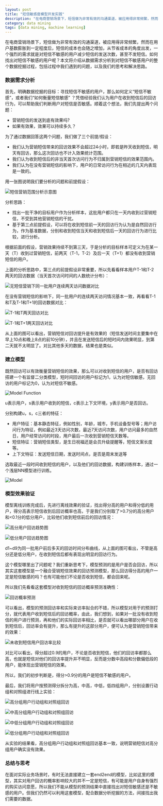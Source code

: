```yaml
---
layout: post
title: "短信敏感度模型开发实践"
description: "在电商营销场景下，短信做为非常有效的沟通渠道，被应用得非常频繁，然而在用户基数膨胀到一定程度后，短信的成本也会随之增加，从节省成本的角度出发，一个强烈的需求就是对短信不敏感的用户减少短信的发送次数，甚至不发短信"
category: data mining
tags: [data mining, machine learning]
---
```


在电商营销场景下，短信做为非常有效的沟通渠道，被应用得非常频繁，然而在用户基数膨胀到一定程度后，短信的成本也会随之增加，从节省成本的角度出发，一个强烈的需求就是对短信不敏感的用户减少短信的发送次数，甚至不发短信。如何找出对短信不敏感的用户呢？本文将介绍从数据需求分析到对短信不敏感用户的整个数据挖掘过程，包括过程中我们遇到的问题，以及我们的思考和解决思路。

### 数据需求分析

首先，明确数据挖掘的目标：寻找短信不敏感的用户，那么如何定义“短信不敏感”，或者我们“如何衡量短信敏感” ？凭借经验我们认为用户在收到短信后的回访行为，可以帮助我们判断用户对短信是否敏感。顺着这个想法，我们先提出两个问题：

* 营销短信的发送到底有效果吗?
* 如果有效果，效果可以持续多久？

为了通过数据回答这两个问题，我们做了三个前提/假设：

* 我们认为营销短信带来的回访效果不会超过24小时，即若是昨天收到短信，明天有回访，那么这次回访也不计入效果统计范围。
* 我们认为收到短信后的非当天首次访问行为不归属到营销短信的效果范围内。
* 我们认为在没有营销短信的影响下，用户的日常访问行为在相近的几天内表现是一致的。

用一张图说明我们要分析的问题和前提假设：

![短信营销范围分析示意图](https://raw.githubusercontent.com/Neway6655/neway6655.github.com/master/images/sms_sensitive_model/sms_analysis_figure.png)

分析思路：

* 找出一批干净的目标用户作为分析样本，这批用户都只在一天内收到过营销短信，不受到其他营销短信的干扰。
* 基于第三点前提假设，可以将在收到短信前一天的回访行为认为是自然回访行为，作为基准数据，分别和收到短信当天和收到短信后一天的回访行为进行比较，进行分析。

根据前面的假设，营销效果持续不到第三天，于是分析的目标样本可定义为在某一天（T）收到过营销短信，前两天（T-1，T-2）及后一天（T+1）都没有收到营销短信的用户。

上面的分析思路中，第三点的前提假设非常重要，所以先看看样本用户T-1和T-2两天的回访数据（当天首次访问时间的人数统计分布）：

![无短信营销下同一批用户连续两天访问数据对比](https://raw.githubusercontent.com/Neway6655/neway6655.github.com/master/images/sms_sensitive_model/sms_sensitive_analysis_1.png)

在没有营销短信的影响下，同一批用户的连续两天访问情况基本一致，再看看T-1和T及T-1和T+1的回访数据对比：

![T-1和T两天回访对比](https://raw.githubusercontent.com/Neway6655/neway6655.github.com/master/images/sms_sensitive_model/sms_sensitive_analysis_2.png)

![T-1和T+1两天回访对比](https://raw.githubusercontent.com/Neway6655/neway6655.github.com/master/images/sms_sensitive_model/sms_sensitive_analysis_3.png)

从上面的图可以看出，营销短信对回访提升是有效果的（短信发送时间主要集中在早上10点和晚上8点的前10分钟），并且在发送短信后的短时间内效果明显，到第二天就不太明显了。对比其他多天的数据，结果也是类似。

### 建立模型

既然回访可以有效衡量营销短信的效果，那么可以对收到短信的用户，是否有回访搭建一个有监督二分类模型，短时间回访的用户标记为1，认为对短信敏感，无回访的用户标记为0，认为对短信不敏感。

![Model Function](https://raw.githubusercontent.com/Neway6655/neway6655.github.com/master/images/sms_sensitive_model/model_function.png)



u表示用户，s表示用户收到的短信，c表示上下文环境，y表示用户是否回访。

分别构建u，s，c三者的特征：

* 用户特征：基本静态特征，例如性别，年龄，城市，手机设备型号等；用户访问行为特征，例如最近3天访问次数，最近7天访问次数，用户访问最多的自然日，用户经常访问的时段，用户最后一次收到营销短信天数等。
* 短信特征：营销短信类型，是生日祝福还是会员升级提醒等，短信文案长度等。
* 上下文特征：发送短信日期，发送时间点，是否是周末发送等

选取最近一段时间收到短信的用户，以及他们的回访数据，构建训练样本，通过一个浅层NN模型进行训练。

![Model](https://raw.githubusercontent.com/Neway6655/neway6655.github.com/master/images/sms_sensitive_model/nn_model.png)

### 模型效果验证

模型离线训练完成后，先进行离线效果的验证，找出得分高的用户和得分低的用户，得分高表示短信收到后回访概率也高，于是我们分别取了>0.7分的高分用户和<0.1分的低分用户，比较他们收到短信前后的回访情况：

![高分用户回访趋势图](https://raw.githubusercontent.com/Neway6655/neway6655.github.com/master/images/sms_sensitive_model/high_sensitive_visit.png)

![低分用户回访趋势图](https://raw.githubusercontent.com/Neway6655/neway6655.github.com/master/images/sms_sensitive_model/low_sensitive_visit.png)



d1~d9为同一批用户前后多天的回访时间分布曲线，从上面的图可看出，不管是高分还是低分用户，在收到短信后都有表现出明显的回访行为。

这个模型哪里出了问题呢？我们重新思考下，模型预测的是用户是否会回访，所以其实这套模型是一个融合营销短信效果的回访预测模型，那么回访得分高的用户一定是短信敏感的吗？也有可能他们不论是否收到短信，都会回来呢。

所以我们先看看这套模型对收到短信的回访概率预测准确性：

![回访概率预测](https://raw.githubusercontent.com/Neway6655/neway6655.github.com/master/images/sms_sensitive_model/revisit_predict.png)



可以看出，模型的预测回访率和实际来访率拟合的不错，所以模型对用于的预测打分，就代表用户收到短信后的回访概率，由此，我们想到，如果对一批没有收到短信的用户进行预测，再和他们的实际回访率相比，是否就可以看出哪部分用户在收到短信后，回访率会有提升，那么有提升的这部分用户，便可认为是营销短信带来的效果：

![未收到短信用户回访率比较](https://raw.githubusercontent.com/Neway6655/neway6655.github.com/master/images/sms_sensitive_model/non_sms_revisit.png)

对比可以看出，得分超过0.9的用户，不论是否收到短信，他们的回访率都那么高，也就是短信对他们的回访率提升并不明显，反而是分数中高段和分数偏低段的用户，能体现出营销短信的效果。

所以，我们的初步判断是，得分>0.9分的用户是短信不敏感的用户。

最后，我们将用户按预测得分拆分为高，中高，中低，低四组用户，分别设置行动组和对照组进行线上实验：

![高分组用户行动组和对照组回访](https://raw.githubusercontent.com/Neway6655/neway6655.github.com/master/images/sms_sensitive_model/high_users.png)

![中高分组用户行动组和对照组回访](https://raw.githubusercontent.com/Neway6655/neway6655.github.com/master/images/sms_sensitive_model/high_middle_users.png)

![中低分组用户行动组和对照组回访](https://raw.githubusercontent.com/Neway6655/neway6655.github.com/master/images/sms_sensitive_model/low_middle_users.png)

![低分组用户行动组和对照组回访](https://raw.githubusercontent.com/Neway6655/neway6655.github.com/master/images/sms_sensitive_model/low_users.png)

从实验的结果看，高分组用户行动组和对照组回访基本一致，说明营销短信对高分组用户确实没有效果。

### 总结与思考

在面对实际业务场景时，有时无法直接建立一套end2end的模型，比如这里的模型，其实对用户回访的概率影响较大的并不一定是短信，有可能是用户自身有强烈的购买访问意愿，所以我们不能从模型的预测结果中直接找出对短信敏感还是不敏感的用户。但我们仍然可以利用这套模型，配合数据分析挖掘的方法，间接找出我们需要的数据。